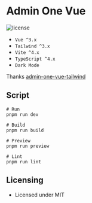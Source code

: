 # Admin One Vue

![license](https://img.shields.io/badge/license-MIT-blue.svg)

- `Vue ^3.x`
- `Tailwind ^3.x`
- `Vite ^4.x`
- `TypeScript ^4.x`
- `Dark Mode`

Thanks [admin-one-vue-tailwind](https://github.com/justboil/admin-one-vue-tailwind)


## Script

```
# Run
pnpm run dev
```

```
# Build
pnpm run build
```

```
# Preview
pnpm run preview
```

```
# Lint
pnpm run lint
```
## Licensing

- Licensed under MIT
